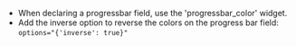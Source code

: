 - When declaring a progressbar field, use the 'progressbar_color' widget.
- Add the inverse option to reverse the colors on the progress bar field:
    ``options="{'inverse': true}"``
